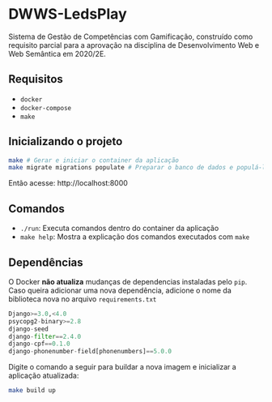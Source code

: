 # DWWS-LedsPlay
Sistema de Gestão de Competências com Gamificação, construído como requisito parcial para a aprovação na disciplina de Desenvolvimento Web e Web Semântica em 2020/2E.

<!-- O site está temporariamente hospedado no url a seguir: https://ledsplay.davipetris.me/ -->

## Requisitos

- `docker`
- `docker-compose`
- `make`

## Inicializando o projeto

```bash
make # Gerar e iniciar o container da aplicação
make migrate migrations populate # Preparar o banco de dados e populá-lo com resultados de consultas SPARQL
```

Então acesse: http://localhost:8000

## Comandos

- `./run`: Executa comandos dentro do container da aplicação
- `make help`: Mostra a explicação dos comandos executados com `make`


## Dependências

O Docker **não atualiza** mudanças de dependencias instaladas pelo `pip`. Caso queira adicionar uma nova dependência, adicione o nome da biblioteca nova no arquivo `requirements.txt`

```python
Django>=3.0,<4.0
psycopg2-binary>=2.8
django-seed
django-filter==2.4.0
django-cpf==0.1.0
django-phonenumber-field[phonenumbers]==5.0.0
```

Digite o comando a seguir para buildar a nova imagem e inicializar a aplicação atualizada:

```bash
make build up
```
